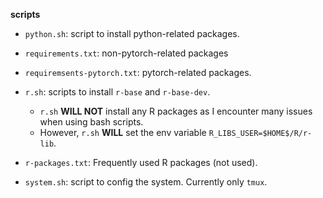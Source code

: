 **scripts**
- `python.sh`: script to install python-related packages.
- `requirements.txt`: non-pytorch-related packages
- `requiremsents-pytorch.txt`: pytorch-related packages.

- `r.sh`: scripts to install `r-base` and `r-base-dev`.
    - `r.sh` **WILL NOT** install any R packages as I encounter many issues when using bash scripts.
    - However, `r.sh` **WILL** set the env variable `R_LIBS_USER=$HOME$/R/r-lib`.
- `r-packages.txt`: Frequently used R packages (not used).

- `system.sh`: script to config the system. Currently only `tmux`.
